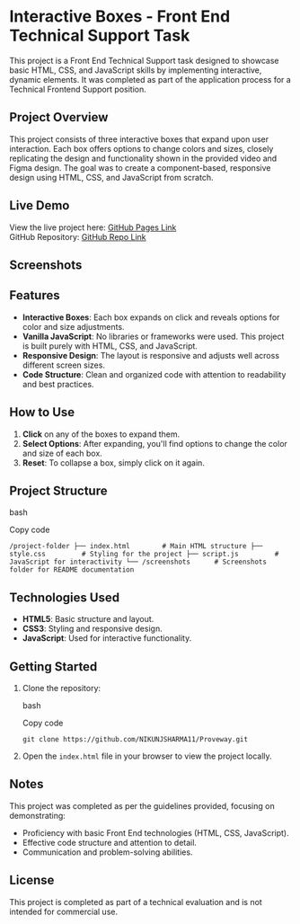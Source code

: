 Interactive Boxes - Front End Technical Support Task
====================================================

This project is a Front End Technical Support task designed to showcase basic HTML, CSS, and JavaScript skills by implementing interactive, dynamic elements. It was completed as part of the application process for a Technical Frontend Support position.

Project Overview
----------------

This project consists of three interactive boxes that expand upon user interaction. Each box offers options to change colors and sizes, closely replicating the design and functionality shown in the provided video and Figma design. The goal was to create a component-based, responsive design using HTML, CSS, and JavaScript from scratch.

Live Demo
---------

View the live project here: [GitHub Pages Link](https://nikunjsharma11.github.io/Proveway/)\
GitHub Repository: [GitHub Repo Link](https://github.com/NIKUNJSHARMA11/Proveway)

Screenshots
-----------

<!-- Incl![Screenshot 2024-11-15 042609](https://github.com/user-attachments/assets/6814b609-df4d-48ad-bb4c-cf557c46b898)
ude screenshots ![Screenshot 2024-11-15 042622](https://github.com/user-attachments/assets/4a80a9e6-a2c9-492f-8bb5-a82ea4a0d83e)
here to demonstrate the project's appearance and functionality. -->

Features
--------

-   **Interactive Boxes**: Each box expands on click and reveals options for color and size adjustments.
-   **Vanilla JavaScript**: No libraries or frameworks were used. This project is built purely with HTML, CSS, and JavaScript.
-   **Responsive Design**: The layout is responsive and adjusts well across different screen sizes.
-   **Code Structure**: Clean and organized code with attention to readability and best practices.

How to Use
----------

1.  **Click** on any of the boxes to expand them.
2.  **Select Options**: After expanding, you'll find options to change the color and size of each box.
3.  **Reset**: To collapse a box, simply click on it again.

Project Structure
-----------------

bash

Copy code

`/project-folder
├── index.html        # Main HTML structure
├── style.css         # Styling for the project
├── script.js         # JavaScript for interactivity
└── /screenshots      # Screenshots folder for README documentation`

Technologies Used
-----------------

-   **HTML5**: Basic structure and layout.
-   **CSS3**: Styling and responsive design.
-   **JavaScript**: Used for interactive functionality.

Getting Started
---------------

1.  Clone the repository:

    bash

    Copy code

    `git clone https://github.com/NIKUNJSHARMA11/Proveway.git`

2.  Open the `index.html` file in your browser to view the project locally.

Notes
-----

This project was completed as per the guidelines provided, focusing on demonstrating:

-   Proficiency with basic Front End technologies (HTML, CSS, JavaScript).
-   Effective code structure and attention to detail.
-   Communication and problem-solving abilities.


License
-------

This project is completed as part of a technical evaluation and is not intended for commercial use.
